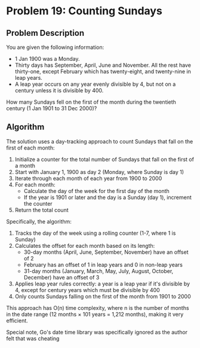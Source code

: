 # Problem 19: Counting Sundays

## Problem Description
You are given the following information:
- 1 Jan 1900 was a Monday.
- Thirty days has September, April, June and November. All the rest have thirty-one, except February which has twenty-eight, and twenty-nine in leap years.
- A leap year occurs on any year evenly divisible by 4, but not on a century unless it is divisible by 400.

How many Sundays fell on the first of the month during the twentieth century (1 Jan 1901 to 31 Dec 2000)?

## Algorithm
The solution uses a day-tracking approach to count Sundays that fall on the first of each month:

1. Initialize a counter for the total number of Sundays that fall on the first of a month
2. Start with January 1, 1900 as day 2 (Monday, where Sunday is day 1)
3. Iterate through each month of each year from 1900 to 2000
4. For each month:
   - Calculate the day of the week for the first day of the month
   - If the year is 1901 or later and the day is a Sunday (day 1), increment the counter
5. Return the total count

Specifically, the algorithm:
1. Tracks the day of the week using a rolling counter (1-7, where 1 is Sunday)
2. Calculates the offset for each month based on its length:
   - 30-day months (April, June, September, November) have an offset of 2
   - February has an offset of 1 in leap years and 0 in non-leap years
   - 31-day months (January, March, May, July, August, October, December) have an offset of 3
3. Applies leap year rules correctly: a year is a leap year if it's divisible by 4, except for century years which must be divisible by 400
4. Only counts Sundays falling on the first of the month from 1901 to 2000

This approach has O(n) time complexity, where n is the number of months in the date range (12 months × 101 years = 1,212 months), making it very efficient.

Special note, Go's date time library was specifically ignored as the author felt that was cheating